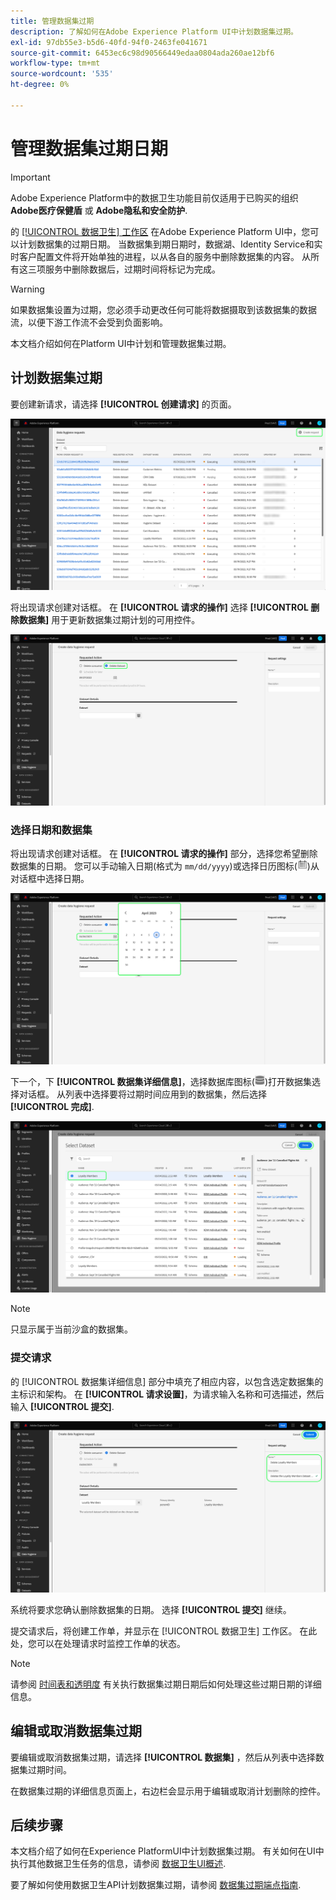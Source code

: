 ```yaml
---
title: 管理数据集过期
description: 了解如何在Adobe Experience Platform UI中计划数据集过期。
exl-id: 97db55e3-b5d6-40fd-94f0-2463fe041671
source-git-commit: 6453ec6c98d90566449edaa0804ada260ae12bf6
workflow-type: tm+mt
source-wordcount: '535'
ht-degree: 0%

---
```


# 管理数据集过期日期

>[!IMPORTANT]
>
>Adobe Experience Platform中的数据卫生功能目前仅适用于已购买的组织 **Adobe医疗保健盾** 或 **Adobe隐私和安全防护**.

的 [[!UICONTROL 数据卫生] 工作区](./overview.md) 在Adobe Experience Platform UI中，您可以计划数据集的过期日期。 当数据集到期日期时，数据湖、Identity Service和实时客户配置文件将开始单独的进程，以从各自的服务中删除数据集的内容。 从所有这三项服务中删除数据后，过期时间将标记为完成。

>[!WARNING]
>
>如果数据集设置为过期，您必须手动更改任何可能将数据摄取到该数据集的数据流，以便下游工作流不会受到负面影响。

本文档介绍如何在Platform UI中计划和管理数据集过期。

## 计划数据集过期

要创建新请求，请选择 **[!UICONTROL 创建请求]** 的页面。

![显示 [!UICONTROL 创建请求] 按钮](../images/ui/ttl/create-request-button.png)

将出现请求创建对话框。 在 **[!UICONTROL 请求的操作]** 选择 **[!UICONTROL 删除数据集]** 用于更新数据集过期计划的可用控件。

![显示 [!UICONTROL 创建请求] 按钮](../images/ui/ttl/dataset-selected.png)

### 选择日期和数据集

将出现请求创建对话框。 在 **[!UICONTROL 请求的操作]** 部分，选择您希望删除数据集的日期。 您可以手动输入日期(格式为 `mm/dd/yyyy`)或选择日历图标(![日历图标的图像](../images/ui/ttl/calendar-icon.png))从对话框中选择日期。

![显示数据集已设置过期日期的图像](../images/ui/ttl/select-date.png)

下一个，下 **[!UICONTROL 数据集详细信息]**，选择数据库图标(![数据库图标的图像](../images/ui/ttl/database-icon.png))打开数据集选择对话框。 从列表中选择要将过期时间应用到的数据集，然后选择 **[!UICONTROL 完成]**.

![显示正在选择的数据集的图像](../images/ui/ttl/select-dataset.png)

>[!NOTE]
>
>只显示属于当前沙盒的数据集。

### 提交请求

的 [!UICONTROL 数据集详细信息] 部分中填充了相应内容，以包含选定数据集的主标识和架构。 在 **[!UICONTROL 请求设置]**，为请求输入名称和可选描述，然后输入 **[!UICONTROL 提交]**.

![显示 [!UICONTROL 提交] 按钮](../images/ui/ttl/submit.png)

系统将要求您确认删除数据集的日期。 选择 **[!UICONTROL 提交]** 继续。

提交请求后，将创建工作单，并显示在 [!UICONTROL 数据卫生] 工作区。 在此处，您可以在处理请求时监控工作单的状态。

>[!NOTE]
>
>请参阅 [时间表和透明度](../home.md#dataset-expiration-transparency) 有关执行数据集过期日期后如何处理这些过期日期的详细信息。

## 编辑或取消数据集过期

要编辑或取消数据集过期，请选择 **[!UICONTROL 数据集]** ，然后从列表中选择数据集过期时间。

在数据集过期的详细信息页面上，右边栏会显示用于编辑或取消计划删除的控件。

## 后续步骤

本文档介绍了如何在Experience PlatformUI中计划数据集过期。 有关如何在UI中执行其他数据卫生任务的信息，请参阅 [数据卫生UI概述](./overview.md).

要了解如何使用数据卫生API计划数据集过期，请参阅 [数据集过期端点指南](../api/dataset-expiration.md).
